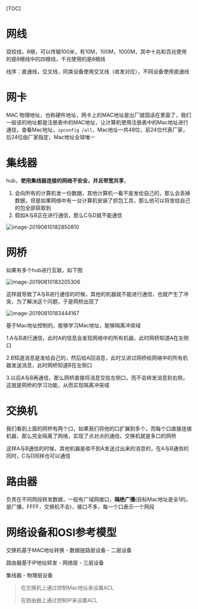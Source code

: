 [TOC]



# 网线

双绞线，8根，可以传输100米，有10M，100M，1000M，其中十兆和百兆使用的是8根线中的四根线，千兆使用的是8根线

线序：直通线，交叉线，同类设备使用交叉线（收发对应），不同设备使用直通线



# 网卡

MAC 物理地址，也称硬件地址，网卡上的MAC地址是出厂就固话在里面了，我们一般该的地址都是注册表中的MAC地址，让计算机使用注册表中的Mac地址进行通信，查看Mac地址，`ipconfig /all`，Mac地址一共48位，前24位代表厂家，后24位由厂家指定，Mac地址全球唯一



# 集线器

hub，**使用集线器连接的网络不安全，并且带宽共享**，

1. 会向所有的计算机发一份数据，其他计算机一看不是发给自己的，那么会丢掉数据，但是如果网络中有一台计算机安装了抓包工具，那么他可以将发给自己的包全部获取到
2. 假如A与B正在进行通信，那么C与D就不能通信

![image-20190810182850810](/Users/chenyansong/Documents/note/images/computeNetwork/image-20190810182850810.png)



# 网桥

如果有多个hub进行互联，如下图

![image-20190810183205306](/Users/chenyansong/Documents/note/images/computeNetwork/image-20190810183205306.png)

这样就导致了A与B进行通信的时候，其他的机器就不能进行通信，也就产生了冲突，为了解决这个问题，于是网桥出现了

![image-20190810183444167](/Users/chenyansong/Documents/note/images/computeNetwork/image-20190810183444167.png)



基于Mac地址控制的，能够学习Mac地址，能够隔离冲突域

1.A与B进行通信，此时A的信息会发现网络中的所有机器，此时网桥知道A在左侧口

2.B知道消息是发给自己的，然后给A回消息，此时又进过网桥给网络中的所有机器发送消息，此时网桥知道B在左侧口

3.以后A与B再通信，那么网桥直接将消息交给左侧口，而不会转发消息到右侧，这就是网桥的学习功能，从而实现隔离冲突域



# 交换机

我们看到上面的网桥有两个口，如果我们将他的口扩展到多个，而每个口直接连接机器，那么完全隔离了网络，实现了点对点的通信，交换机就是多口的网桥

这样A与B通信的时候，其他机器是收不到A发送过出来的消息的，在A与B通信的同时，C与D同样也可以通信



# 路由器

负责在不同网段转发数据，一般有广域网接口，**隔绝广播**(目标Mac地址是全1的，是广播，FFFF，交换机不会)，接口不多，每一个口表示一个网段



# 网络设备和OSI参考模型

交换机基于MAC地址转换 - 数据链路层设备 - 二层设备

路由器基于IP地址转发  -  网络层 - 三层设备

集线器	- 物理层设备

> 在交换机上通过控制Mac地址来设置ACL
>
> 在路由器上通过控制IP来设置ACL

